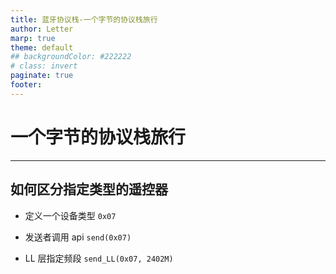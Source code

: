```yaml
---
title: 蓝牙协议栈-一个字节的协议栈旅行
author: Letter
marp: true
theme: default
## backgroundColor: #222222
# class: invert
paginate: true
footer: 
---
```


# 一个字节的协议栈旅行

---

## **如何区分指定类型的遥控器**

* 定义一个设备类型 `0x07`

* 发送者调用 api `send(0x07)`

* LL 层指定频段 `send_LL(0x07, 2402M)`